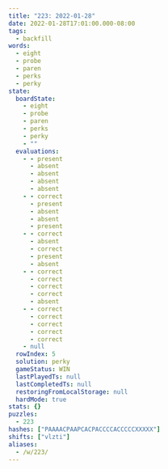 ```yaml
---
title: "223: 2022-01-28"
date: 2022-01-28T17:01:00.000-08:00
tags:
  - backfill
words:
  - eight
  - probe
  - paren
  - perks
  - perky
state:
  boardState:
    - eight
    - probe
    - paren
    - perks
    - perky
    - ""
  evaluations:
    - - present
      - absent
      - absent
      - absent
      - absent
    - - correct
      - present
      - absent
      - absent
      - present
    - - correct
      - absent
      - correct
      - present
      - absent
    - - correct
      - correct
      - correct
      - correct
      - absent
    - - correct
      - correct
      - correct
      - correct
      - correct
    - null
  rowIndex: 5
  solution: perky
  gameStatus: WIN
  lastPlayedTs: null
  lastCompletedTs: null
  restoringFromLocalStorage: null
  hardMode: true
stats: {}
puzzles:
  - 223
hashes: ["PAAAACPAAPCACPACCCCACCCCCXXXXX"]
shifts: ["vlzti"]
aliases:
  - /w/223/
---
```

<!-- more -->
